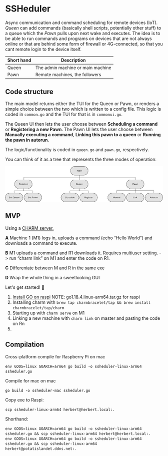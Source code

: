 # SSHeduler

Async communication and command scheduling for remote devices (IoT).
*Queen* can add commands (basically shell scripts, potentially other stuff) to a queue which the *Pawn* pulls upon next wake and executes.
The idea is to be able to run commands and programs on devices that are not always online or that are behind some form of firewall or 4G-connected, so that you cant remote login to the device itself.

| Short hand | Description                       |
| ---------- | --------------------------------- |
| Queen      | The admin machine or main machine |
| Pawn       | Remote machines, the followers    |

## Code structure

The main model returns either the TUI for the Queen or Pawn, or renders a simple choice between the two which is written to a config file. This logic is coded in `common.go` and the TUI for that is in `commonui.go`.

The Queen UI then lets the user choose between **Scheduling a command** or **Registering a new Pawn**.
The Pawn UI lets the user choose between **Manually executing a command**, **Linking this pawn to a queen** or **Running the pawn in autorun**.

The logic/functionality is coded in `queen.go` and `pawn.go`, respectively.

You can think of it as a tree that represents the three modes of operation:

![docs/architecture.png](docs/architecture.png)







## MVP

Using a [CHARM server.](https://github.com/charmbracelet/charm)

**A** Machine 1 (M1) logs in, uploads a command (echo “Hello World”) and downloads a command to execute. 

**B** M1 uploads a command and R1 downloads it. Requires multiuser setting. -> run “charm link” on M1 and enter the code on R1. 

**C** Differeniate between M and R in the same exe

**D** Wrap the whole thing in a sweetlooking GUI

Let's get started! 🚀

1. [Install GO on raspi](https://www.e-tinkers.com/2019/06/better-way-to-install-golang-go-on-raspberry-pi/) NOTE: go1.18.4.linux-arm64.tar.gz for raspi
2. Installing charm with ```brew tap charmbracelet/tap && brew install charmbracelet/tap/charm```
3. Starting up with ```charm serve``` on M1
4. Linking a new machine with ```charm link``` on master and pasting the code on Rn
5. 




## Compilation

Cross-platform compile for Raspberry Pi on mac
```
env GOOS=linux GOARCH=arm64 go build -o ssheduler-linux-arm64 ssheduler.go
```

Compile for mac on mac

```
go build -o ssheduler-mac ssheduler.go
```

Copy exe to Raspi:
```
scp ssheduler-linux-arm64 herbert@herbert.local:.
```

Shorthand:
```
env GOOS=linux GOARCH=arm64 go build -o ssheduler-linux-arm64 ssheduler.go && scp ssheduler-linux-arm64 herbert@herbert.local:.
env GOOS=linux GOARCH=arm64 go build -o ssheduler-linux-arm64 ssheduler.go && scp ssheduler-linux-arm64 herbert@potatislandet.ddns.net:.
```

